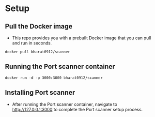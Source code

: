 # Setup

## Pull the Docker image
- This repo provides you with a prebuilt Docker image that you can pull and run in seconds.
```
docker pull bharat0912/scanner
```

## Running the Port scanner container
```
docker run -d -p 3000:3000 bharat0912/scanner
```

## Installing Port scanner
- After running the Port scanner container, navigate to http://127.0.0.1:3000 to complete the Port scanner setup process.




